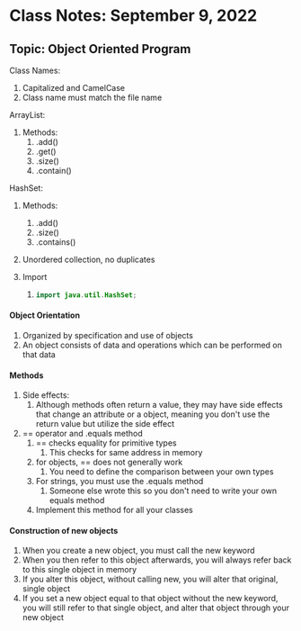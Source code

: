 # Class Notes: September 9, 2022

## Topic: Object Oriented Program

Class Names:

1. Capitalized and CamelCase
2. Class name must match the file name

ArrayList:

1. Methods:
   1. .add()
   2. .get()
   3. .size()
   4. .contain()

HashSet:

1. Methods:

   1. .add()
   2. .size()
   3. .contains()

2. Unordered collection, no duplicates

3. Import

   1. ```java
      import java.util.HashSet;
      ```

#### Object Orientation

1. Organized by specification and use of objects
2. An object consists of data and operations which can be performed on that data

#### Methods

1. Side effects:
   1. Although methods often return a value, they may have side effects that change an attribute or a object, meaning you don't use the return value but utilize the side effect
2. == operator and .equals method
   1. == checks equality for primitive types
      1. This checks for same address in memory
   2. for objects, == does not generally work
      1. You need to define the comparison between your own types
   3. For strings, you must use the .equals method
      1. Someone else wrote this so you don't need to write your own equals method
   4. Implement this method for all your classes

#### Construction of new objects

1. When you create a new object, you must call the new keyword
2. When you then refer to this object afterwards, you will always refer back to this single object in memory
3. If you alter this object, without calling new, you will alter that original, single object
4. If you set a new object equal to that object without the new keyword, you will still refer to that single object, and alter that object through your new object